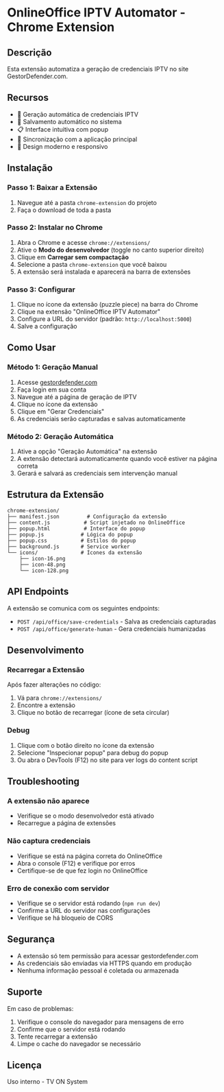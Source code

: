 # OnlineOffice IPTV Automator - Chrome Extension

## Descrição
Esta extensão automatiza a geração de credenciais IPTV no site GestorDefender.com.

## Recursos

- 🚀 Geração automática de credenciais IPTV
- 💾 Salvamento automático no sistema
- 📋 Interface intuitiva com popup
- 🔄 Sincronização com a aplicação principal
- 🎨 Design moderno e responsivo

## Instalação

### Passo 1: Baixar a Extensão

1. Navegue até a pasta `chrome-extension` do projeto
2. Faça o download de toda a pasta

### Passo 2: Instalar no Chrome

1. Abra o Chrome e acesse `chrome://extensions/`
2. Ative o **Modo do desenvolvedor** (toggle no canto superior direito)
3. Clique em **Carregar sem compactação**
4. Selecione a pasta `chrome-extension` que você baixou
5. A extensão será instalada e aparecerá na barra de extensões

### Passo 3: Configurar

1. Clique no ícone da extensão (puzzle piece) na barra do Chrome
2. Clique na extensão "OnlineOffice IPTV Automator"
3. Configure a URL do servidor (padrão: `http://localhost:5000`)
4. Salve a configuração

## Como Usar

### Método 1: Geração Manual

1. Acesse [gestordefender.com](https://gestordefender.com)
2. Faça login em sua conta
3. Navegue até a página de geração de IPTV
4. Clique no ícone da extensão
5. Clique em "Gerar Credenciais"
6. As credenciais serão capturadas e salvas automaticamente

### Método 2: Geração Automática

1. Ative a opção "Geração Automática" na extensão
2. A extensão detectará automaticamente quando você estiver na página correta
3. Gerará e salvará as credenciais sem intervenção manual

## Estrutura da Extensão

```
chrome-extension/
├── manifest.json         # Configuração da extensão
├── content.js           # Script injetado no OnlineOffice
├── popup.html           # Interface do popup
├── popup.js            # Lógica do popup
├── popup.css           # Estilos do popup
├── background.js       # Service worker
└── icons/              # Ícones da extensão
    ├── icon-16.png
    ├── icon-48.png
    └── icon-128.png
```

## API Endpoints

A extensão se comunica com os seguintes endpoints:

- `POST /api/office/save-credentials` - Salva as credenciais capturadas
- `POST /api/office/generate-human` - Gera credenciais humanizadas

## Desenvolvimento

### Recarregar a Extensão

Após fazer alterações no código:

1. Vá para `chrome://extensions/`
2. Encontre a extensão
3. Clique no botão de recarregar (ícone de seta circular)

### Debug

1. Clique com o botão direito no ícone da extensão
2. Selecione "Inspecionar popup" para debug do popup
3. Ou abra o DevTools (F12) no site para ver logs do content script

## Troubleshooting

### A extensão não aparece

- Verifique se o modo desenvolvedor está ativado
- Recarregue a página de extensões

### Não captura credenciais

- Verifique se está na página correta do OnlineOffice
- Abra o console (F12) e verifique por erros
- Certifique-se de que fez login no OnlineOffice

### Erro de conexão com servidor

- Verifique se o servidor está rodando (`npm run dev`)
- Confirme a URL do servidor nas configurações
- Verifique se há bloqueio de CORS

## Segurança

- A extensão só tem permissão para acessar gestordefender.com
- As credenciais são enviadas via HTTPS quando em produção
- Nenhuma informação pessoal é coletada ou armazenada

## Suporte

Em caso de problemas:

1. Verifique o console do navegador para mensagens de erro
2. Confirme que o servidor está rodando
3. Tente recarregar a extensão
4. Limpe o cache do navegador se necessário

## Licença

Uso interno - TV ON System